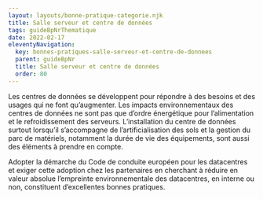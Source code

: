 ```yaml
---
layout: layouts/bonne-pratique-categorie.njk
title: Salle serveur et centre de données
tags: guideBpNrThematique
date: 2022-02-17
eleventyNavigation:
  key: bonnes-pratiques-salle-serveur-et-centre-de-donnees
  parent: guideBpNr
  title: Salle serveur et centre de données
  order: 80
---
```


Les centres de données se développent pour répondre à des besoins et des usages qui ne font qu’augmenter. Les impacts environnementaux des centres de données ne sont pas que d’ordre énergétique pour l’alimentation et le refroidissement des serveurs. L’installation du centre de données surtout lorsqu’il s’accompagne de l’artificialisation des sols et la gestion du parc de matériels, notamment la durée de vie des équipements, sont aussi des éléments à prendre en compte.

Adopter la démarche du Code de conduite européen pour les datacentres et exiger cette adoption chez les partenaires en cherchant à réduire en valeur absolue l’empreinte environnementale des datacentres, en interne ou non, constituent d’excellentes bonnes pratiques.
